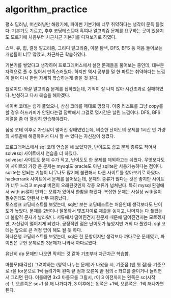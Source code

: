 # algorithm_practice

평소 딥러닝, 머신러닝만 해왔기에, 파이썬 기본기에 너무 취약하다는 생각이 문득 들었다. 
기본기도 기르고, 추후 코딩테스트때 혹여나 알고리즘 문제를 요구하는 곳이 있을지도 모르기에 처음부터 차근차근 기본기를 다져보기로 하였다.    

스택, 큐, 힙, 결정 알고리즘, 그리디 알고리즘, 이분 탐색, DFS, BFS 등 처음 들어보는 개념들이 너무 많았고, 차근차근 학습하였다. 

기본기를 쌓았다고 생각하여 프로그래머스에서 실전 문제들을 풀어보는 중인데, 대부분 자력으로 풀 수 있어서 만족스러웠다.
하지만 역시 공부를 덜 한 파트는 취약하다는 느낌이 들어 다시 한번 자세히 학습하는게 좋을 것 같다.

플로이드-와샬 알고리즘 문제를 접하였는데, 기억이 잘 나지 않아 시간초과로 실패하였다. 반성하고 다시 복습을 해야겠다.


 네이버 코테는 쉽게 풀었으나, 삼성 코테를 제대로 망쳤다. 이중 리스트를 그냥 copy를 할 경우 하드카피가 안된다는걸 깜빡해서 그걸로 몇시간은 날린 느낌이다.
 DFS, BFS 계열을 좀 더 열심히 연습해야겠다.
 
삼성 코테 이후로 자신감이 떨어진 상태였었는데, 비슷한 난이도의 문제를 1시간 반 가량의 사투끝에 해결하여서 다시 할 수 있다는 자신감이 생겼다.


프로그래머스에서 sql 코테 연습을 해 보았지만, 난이도도 쉽고 문제 종류도 적어서 solvesql 사이트에서 연습을 더 하였다.  
solvesql 사이트도 문제 수가 적고, 난이도도 한 문제를 제외하고는 쉬웠다. 무엇보다도 이 사이트의 가장 큰 문제는 mysql도 oracle도 아닌 sqlite만 사용가능하다는 점이다. sqlite는 안되는 기능이 너무나도 많기에 불편해서 다른 사이트를 찾아보기로 하였다.  
hackerrank 사이트에서 문제를 풀어보는데, 문제의 종류가 많다는 것은 좋지만 사이트가 너무 느리고 mysql 버전이 오래된것인지 각종 오류가 넘쳐난다. 특히 mysql 환경에서 with as절이 안되는 오류가 있어서 한참을 해맸다. 복잡한 문제는 사실상 with절이 필수인데도 안된서 너무 짜증났다.  
토스뱅크 코딩테스트를 보았는데, sql만 보는 코딩테스트는 처음인데 생각보다도 난이도가 높았다. 문제를 2번이나 잘못봐서 몇초차이로 제출을 놓치고, 나머지는 다 풀었는데 불합격 문자가 날라왔다. 서류에서 떨어진건지 한문제 때문에 떨어진건지는 모르겠지만, 자신감이 떨어지게 되었다. 긍정적인 점은 난이도가 높았지만 거의 다 풀었다. sql 코테는 앞으로 큰 걱정 없이 해도 될 듯 하다.  
하나은행 코딩테스트를 보았는데, sql은 한 문항이지만 생각보다 까다로운 문제였고, 파이썬은 구현 문제로만 3문제가 나와서 까다로웠다.  

유난히 dp 문제만 나오면 막히는 것 같아 기초부터 차근차근 학습함.


마름모(대각선) 그려야하는 (영역 나누는 문제)가 나왔을 시, 기준점 (맨 윗 점)을 기준으로 r을 for문으로 1씩 늘려가며 왼쪽 끝 점과 오른쪽 끝 점의 c 좌표를 줄이거나 늘리면서 그리면 된다. 이를테면 3x3 마름모를 그릴시, r이 3 이전까지는 왼쪽은 sc(시작 c)-1, 오른쪽은 sc+1 을 해 나가다가, 3 이후에는 왼쪽은 +1씩, 오른쪽은 -1씩 해나가면 된다.
